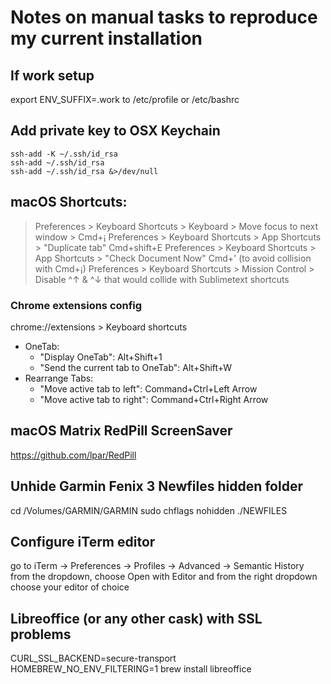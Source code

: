 # Notes on manual tasks to reproduce my current installation

## If work setup

export ENV_SUFFIX=.work to /etc/profile or /etc/bashrc

## Add private key to OSX Keychain
```
ssh-add -K ~/.ssh/id_rsa
ssh-add ~/.ssh/id_rsa
ssh-add ~/.ssh/id_rsa &>/dev/null
```

## macOS Shortcuts:
> Preferences > Keyboard Shortcuts > Keyboard > Move focus to next window > Cmd+¡
> Preferences > Keyboard Shortcuts > App Shortcuts > "Duplicate tab" Cmd+shift+E
> Preferences > Keyboard Shortcuts > App Shortcuts > "Check Document Now" Cmd+' (to avoid collision with Cmd+¡)
> Preferences > Keyboard Shortcuts > Mission Control > Disable ^↑ & ^↓ that would collide with Sublimetext shortcuts

### Chrome extensions config
chrome://extensions > Keyboard shortcuts
- OneTab:
  - "Display OneTab": Alt+Shift+1
  - "Send the current tab to OneTab": Alt+Shift+W
- Rearrange Tabs:
  - "Move active tab to left": Command+Ctrl+Left Arrow
  - "Move active tab to right": Command+Ctrl+Right Arrow

## macOS Matrix RedPill ScreenSaver
https://github.com/lpar/RedPill

## Unhide Garmin Fenix 3 Newfiles hidden folder
cd /Volumes/GARMIN/GARMIN
sudo chflags nohidden ./NEWFILES

## Configure iTerm editor
go to iTerm -> Preferences -> Profiles -> Advanced -> Semantic History
from the dropdown, choose Open with Editor and from the right dropdown choose your editor of choice

## Libreoffice (or any other cask) with SSL problems
CURL_SSL_BACKEND=secure-transport HOMEBREW_NO_ENV_FILTERING=1 brew install libreoffice

